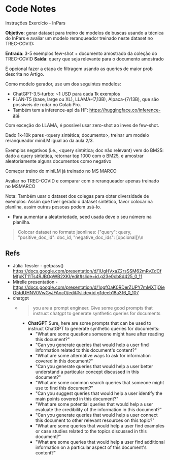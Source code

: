 # Code Notes

Instruções Exercício - InPars

**Objetivo**: gerar dataset para treino de modelos de buscas usando a técnica do InPars e avaliar um modelo reranqueador treinado neste dataset no TREC-COVID:

**Entrada**: 3-5 exemplos few-shot + documento amostrado da coleção do TREC-COVID
**Saída**: query que seja relevante para o documento amostrado

É opcional fazer a etapa de filtragem usando as queries de maior prob descrita no Artigo.

Como modelo gerador, use um dos seguintes modelos:

- ChatGPT-3.5-turbo: ~1 USD para cada 1k exemplos
- FLAN-T5 (base, large ou XL), LLAMA-(7,13B), Alpaca-(7/13B), que são possiveis de rodar no Colab Pro.
- Também tem a inference-api da HF: https://huggingface.co/inference-api.

Com exceção do LLAMA, é possivel usar zero-shot ao inves de few-shot.

Dado 1k-10k pares <query sintética; documento>, treinar um modelo reranqueador miniLM igual ao da aula 2/3.

Exemplos negativos (i.e., <query sintética; doc não relevant) vem do BM25: dado a query sintetica, retornar top 1000 com o BM25, e amostrar aleatoriamente alguns documentos como negativo

Começar treino do miniLM já treinado no MS MARCO

Avaliar no TREC-COVID e comparar com o reranqueador apenas treinado no MSMARCO

Nota: Também usar o dataset dos colegas para obter diversidade de exemplos: Assim que tiver gerado o dataset sintético, favor colocar na planilha, assim outras pessoas podem usá-lo.

- Para aumentar a aleatoriedade, seed usada deve o seu número na planilha.

> Colocar dataset no formato jsonlines:
> {"query": query, "positive_doc_id": doc_id, "negative_doc_ids": [opcional]}\n 

## Refs

- Júlia Tessler - getpass() https://docs.google.com/presentation/d/1UgHVxaZ2rsSSM62mRvZdCfMfpKT11Ts4RJBOgWB2XKI/edit#slide=id.g23e0cb8d425_0_11
- Mirelle presentation - https://docs.google.com/presentation/d/1ogfOaK0RDerZUPY7mMXTjOieO5tdUHNV0VwGyJFAoc0/edit#slide=id.g1deeb18a3f6_0_107
- chatgpt
  - > you are a prompt engineer. Give some good prompts that instruct chatgpt to generate synthetic queries for documents
    - **ChatGPT** Sure, here are some prompts that can be used to instruct ChatGPT to generate synthetic queries for documents:
      - "What are some questions someone might have after reading this document?"
      - "Can you generate queries that would help a user find information related to this document's content?"
      - "What are some alternative ways to ask for information covered in this document?"
      - "Can you generate queries that would help a user better understand a particular concept discussed in this document?"
      - "What are some common search queries that someone might use to find this document?"
      - "Can you suggest queries that would help a user identify the main points covered in this document?"
      - "What are some potential queries that would help a user evaluate the credibility of the information in this document?"
      - "Can you generate queries that would help a user connect this document to other relevant resources on this topic?"
      - "What are some queries that would help a user find examples or case studies related to the topics discussed in this document?"
      - "What are some queries that would help a user find additional information on a particular aspect of this document's content?"
